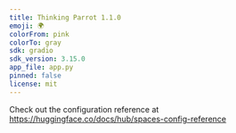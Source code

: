 ```yaml
---
title: Thinking Parrot 1.1.0
emoji: 🌍
colorFrom: pink
colorTo: gray
sdk: gradio
sdk_version: 3.15.0
app_file: app.py
pinned: false
license: mit
---
```


Check out the configuration reference at https://huggingface.co/docs/hub/spaces-config-reference
